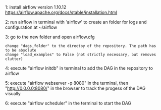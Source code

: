 1: install airflow version 1.10.12
https://airflow.apache.org/docs/stable/installation.html

2: run airflow in terminal with 'airflow' to create an folder for logs and configuration at ~/airflow

3: go to the new folder and open airflow.cfg

    change "dags_folder" to the directoy of the repository. The path has to be absolute
    change "load_examples" to False (not strictly necessary, but removes clutter)
    
4: execute "airflow initdb" in terminal to add the DAG in the repository to airflow

5: execute "airflow webserver -p 8080" in the terminal, then "http://0.0.0.0:8080/" in the browser to track the progess of the DAG visually

6: execute "airflow scheduler" in the terminal to start the DAG
